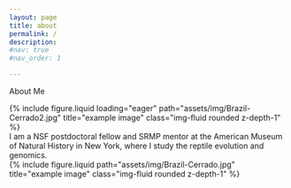 ```yaml
---
layout: page
title: about
permalink: /
description: 
#nav: true
#nav_order: 1

---
```


<p>About Me</p>


<div class="row">
    <div class="col-sm mt-3 mt-md-0">
        {% include figure.liquid loading="eager" path="assets/img/Brazil-Cerrado2.jpg" title="example image" class="img-fluid rounded z-depth-1" %}
    </div>
</div>


<div class="row justify-content-sm-center">
    <div class="col-sm-8 mt-3 mt-md-0">
        I am a NSF postdoctoral fellow and SRMP mentor at the American Museum of Natural History in New York, where I study the reptile evolution and genomics.
    </div>
    <div class="col-sm-4 mt-3 mt-md-0">
        {% include figure.liquid path="assets/img/Brazil-Cerrado.jpg" title="example image" class="img-fluid rounded z-depth-1" %}
    </div>
</div>

<!--
I investigate how reptiles adapt to different types of ecosystems, and how new species form. For my research, I develop methods to integrate  methods populations, and species.
broadly trained biologist with extensive experience conducting and leading biodiversity research using field, molecular, and computational methods to study the evolution of vertebrate genomes, populations, and species.
-->









